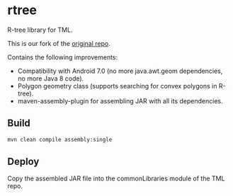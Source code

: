 rtree
=========

R-tree library for TML.

This is our fork of the [original repo](https://github.com/davidmoten/rtree2).

Contains the following improvements:
* Compatibility with Android 7.0 (no more java.awt.geom dependencies, no more Java 8 code).
* Polygon geometry class (supports searching for convex polygons in R-tree).
* maven-assembly-plugin for assembling JAR with all its dependencies.

Build
------------
```bash
mvn clean compile assembly:single
```

Deploy
------------
Copy the assembled JAR file into the commonLibraries module of the TML repo.
